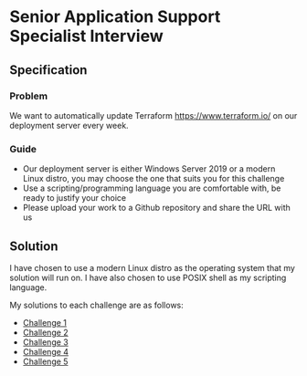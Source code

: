 # Senior Application Support Specialist Interview

## Specification

### Problem

We want to automatically update Terraform https://www.terraform.io/ on our deployment server every week.

### Guide

- Our deployment server is either Windows Server 2019 or a modern Linux distro, you may choose the one that suits you for this challenge
- Use a scripting/programming language you are comfortable with, be ready to justify your choice
- Please upload your work to a Github repository and share the URL with us

## Solution

I have chosen to use a modern Linux distro as the operating system that my solution will run on.
I have also chosen to use POSIX shell as my scripting language.

My solutions to each challenge are as follows:

- [Challenge 1](./challenge_1)
- [Challenge 2](./challenge_2)
- [Challenge 3](./challenge_3)
- [Challenge 4](./challenge_4)
- [Challenge 5](./challenge_5)
